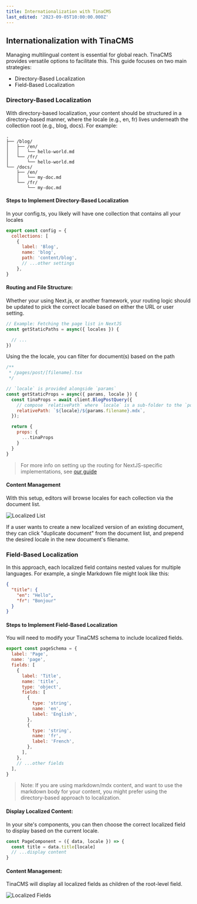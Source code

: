 ```yaml
---
title: Internationalization with TinaCMS
last_edited: '2023-09-05T10:00:00.000Z'
---
```


## Internationalization with TinaCMS

Managing multilingual content is essential for global reach. TinaCMS provides versatile options to facilitate this. This guide focuses on two main strategies:

- Directory-Based Localization
- Field-Based Localization

### Directory-Based Localization

With directory-based localization, your content should be structured in a directory-based manner, where the locale (e.g., en, fr) lives underneath the collection root (e.g., blog, docs). For example:

```text
.
├── /blog/
│   ├── /en/
│   │   └── hello-world.md
│   └── /fr/
│       └── hello-world.md
└── /docs/
    ├── /en/
    │   └── my-doc.md
    └── /fr/
        └── my-doc.md
```

#### Steps to Implement Directory-Based Localization

In your config.ts, you likely will have one collection that contains all your locales

```jsx
export const config = {
  collections: [
    {
      label: 'Blog',
      name: 'blog',
      path: 'content/blog',
      // ...other settings
    },
}
```

#### Routing and File Structure:

Whether your using Next.js, or another framework, your routing logic should be updated to pick the correct locale based on either the URL or user setting.

```jsx
// Example: Fetching the page list in NextJS
const getStaticPaths = async({ locales }) {

  // ...
})
```

Using the the locale, you can filter for document(s) based on the path

```jsx
/**
 * /pages/post/[filename].tsx
 */

// `locale` is provided alongside `params`
const getStaticProps = async({ params, locale }) {
  const tinaProps = await client.BlogPostQuery({
    // compose `relativePath` where `locale` is a sub-folder to the `post`
    relativePath: `${locale}/${params.filename}.mdx`,
  });

  return {
    props: {
      ...tinaProps
    }
  }
}
```

> For more info on setting up the routing for NextJS-specific implementations, see [our guide](/guides/tinacms/nextjs-internationalization/guide/)

#### Content Management

With this setup, editors will browse locales for each collection via the document list.

![Localized List](https://res.cloudinary.com/forestry-demo/image/upload/v1694005020/tina-io/docs/i18n/lang-folders.png)

If a user wants to create a new localized version of an existing document, they can click "duplicate document" from the document list, and prepend the desired locale in the new document's filename.

### Field-Based Localization

In this approach, each localized field contains nested values for multiple languages. For example, a single Markdown file might look like this:

```json
{
  "title": {
    "en": "Hello",
    "fr": "Bonjour"
  }
}
```

#### Steps to Implement Field-Based Localization

You will need to modify your TinaCMS schema to include localized fields.

```js
export const pageSchema = {
  label: 'Page',
  name: 'page',
  fields: [
    {
      label: 'Title',
      name: 'title',
      type: 'object',
      fields: [
        {
          type: 'string',
          name: 'en',
          label: 'English',
        },
        {
          type: 'string',
          name: 'fr',
          label: 'French',
        },
      ],
    },
    // ...other fields
  ],
}
```

> Note: If you are using markdown/mdx content, and want to use the markdown body for your content, you might prefer using the directory-based approach to localization.

#### Display Localized Content:

In your site's components, you can then choose the correct localized field to display based on the current locale.

```jsx
const PageComponent = ({ data, locale }) => {
  const title = data.title[locale]
  // ...display content
}
```

#### Content Management:

TinaCMS will display all localized fields as children of the root-level field.

![Localized Fields](https://res.cloudinary.com/forestry-demo/image/upload/v1694006057/tina-io/docs/i18n/localized-fields.png)
